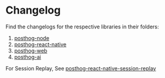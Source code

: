 # Changelog

Find the changelogs for the respective libraries in their folders:

1. [posthog-node](https://github.com/PostHog/posthog-js-lite/blob/main/posthog-node/CHANGELOG.md)
2. [posthog-react-native](https://github.com/PostHog/posthog-js-lite/blob/main/posthog-react-native/CHANGELOG.md)
3. [posthog-web](https://github.com/PostHog/posthog-js-lite/blob/main/posthog-web/CHANGELOG.md)
4. [posthog-ai](https://github.com/PostHog/posthog-js-lite/blob/main/posthog-ai/CHANGELOG.md)

For Session Replay, See [posthog-react-native-session-replay](https://github.com/PostHog/posthog-react-native-session-replay/blob/main/CHANGELOG.md)
